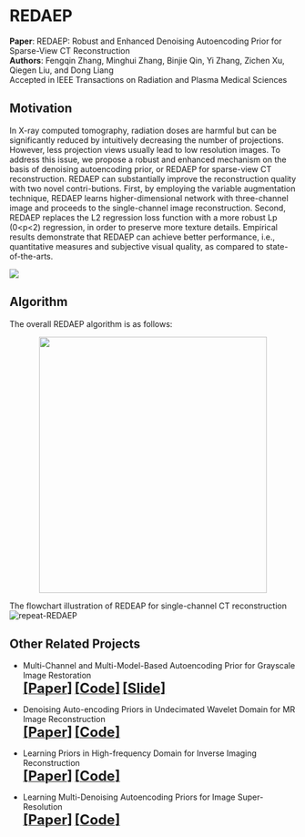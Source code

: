 # REDAEP
**Paper**: REDAEP: Robust and Enhanced Denoising Autoencoding Prior for Sparse-View CT Reconstruction  
**Authors**: Fengqin Zhang, Minghui Zhang, Binjie Qin, Yi Zhang, Zichen Xu, Qiegen Liu, and Dong Liang   
             Accepted in IEEE Transactions on Radiation and Plasma Medical Sciences

## Motivation
In X-ray computed tomography, radiation doses are harmful but can be significantly reduced by intuitively decreasing the number of projections. However, less projection views usually lead to low resolution images. To address this issue, we propose a robust and enhanced mechanism on the basis of denoising autoencoding prior, or REDAEP for sparse-view CT reconstruction. REDAEP can substantially improve the reconstruction quality with two novel contri-butions. First, by employing the variable augmentation technique, REDAEP learns higher-dimensional network with three-channel image and proceeds to the single-channel image reconstruction. Second, REDAEP replaces the L2 regression loss function with a more robust Lp (0<p<2) regression, in order to preserve more texture details. Empirical results demonstrate that REDAEP can achieve better performance, i.e., quantitative measures and subjective visual quality, as compared to state-of-the-arts.

 </div>
  
<img src="https://github.com/yqx7150/REDAEP/blob/master/figs/Visual_comparison.png">  

## Algorithm
The overall REDAEP algorithm is as follows:  
<div align="center">
  
<img src="https://github.com/yqx7150/REDAEP/blob/master/figs/Algorithm.png" width = "400" height = "450">  
  
 </div>

The flowchart illustration of REDEAP for single-channel CT reconstruction
![repeat-REDAEP](https://github.com/yqx7150/REDAEP/blob/master/figs/Iteration.png)


## Other Related Projects
  * Multi-Channel and Multi-Model-Based Autoencoding Prior for Grayscale Image Restoration  
[<font size=5>**[Paper]**</font>](https://ieeexplore.ieee.org/stamp/stamp.jsp?tp=&arnumber=8782831)   [<font size=5>**[Code]**</font>](https://github.com/yqx7150/MEDAEP)   [<font size=5>**[Slide]**</font>](https://github.com/yqx7150/EDAEPRec/tree/master/Slide)

  * Denoising Auto-encoding Priors in Undecimated Wavelet Domain for MR Image Reconstruction  
 [<font size=5>**[Paper]**</font>](https://arxiv.org/ftp/arxiv/papers/1909/1909.01108.pdf)   [<font size=5>**[Code]**</font>](https://github.com/yqx7150/WDAEPRec)

  * Learning Priors in High-frequency Domain for Inverse Imaging Reconstruction  
[<font size=5>**[Paper]**</font>](https://arxiv.org/ftp/arxiv/papers/1910/1910.11148.pdf)   [<font size=5>**[Code]**</font>](https://github.com/yqx7150/HFDAEP)

  * Learning Multi-Denoising Autoencoding Priors for Image Super-Resolution  
[<font size=5>**[Paper]**</font>](https://www.sciencedirect.com/science/article/pii/S1047320318302700)   [<font size=5>**[Code]**</font>](https://github.com/yqx7150/MDAEP-SR)

